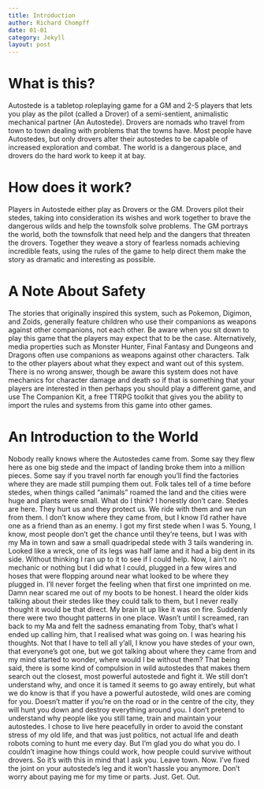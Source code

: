 ```yaml
---
title: Introduction
author: Richard Chompff
date: 01-01
category: Jekyll
layout: post
---
```


# What is this?
Autostede is a tabletop roleplaying game for a GM and 2-5 players that lets you play as the pilot (called a Drover) of a semi-sentient, animalistic mechanical partner (An Autostede).
Drovers are nomads who travel from town to town dealing with problems that the towns have. Most people have Autostedes, but only drovers alter their autostedes to be capable of increased exploration and combat. The world is a dangerous place, and drovers do the hard work to keep it at bay.
# How does it work?
Players in Autostede either play as Drovers or the GM.
Drovers pilot their stedes, taking into consideration its wishes and work together to brave the dangerous wilds and help the townsfolk solve problems.
The GM portrays the world, both the townsfolk that need help and the dangers that threaten the drovers.
Together they weave a story of fearless nomads achieving incredible feats, using the rules of the game to help direct them make the story as dramatic and interesting as possible.
# A Note About Safety
The stories that originally inspired this system, such as Pokemon, Digimon, and Zoids, generally feature children who use their companions as weapons against other companions, not each other. Be aware when you sit down to play this game that the players may expect that to be the case. Alternatively, media properties such as Monster Hunter, Final Fantasy and Dungeons and Dragons often use companions as weapons against other characters.
Talk to the other players about what they expect and want out of this system. There is no wrong answer, though be aware this system does not have mechanics for character damage and death so if that is something that your players are interested in then perhaps you should play a different game, and use The Companion Kit, a free TTRPG toolkit that gives you the ability to import the rules and systems from this game into other games.
# An Introduction to the World
Nobody really knows where the Autostedes came from. Some say they flew here as one big stede and the impact of landing broke them into a million pieces. Some say if you travel north far enough you’ll find the factories where they are made still pumping them out. Folk tales tell of a time before stedes, when things called “animals” roamed the land and the cities were huge and plants were small. What do I think? I honestly don’t care. Stedes are here. They hurt us and they protect us. We ride with them and we run from them. I don’t know where they came from, but I know I’d rather have one as a friend than as an enemy. 
I got my first stede when I was 5. Young, I know, most people don’t get the chance until they’re teens, but I was with my Ma in town and saw a small quadripedal stede with 3 tails wandering in. Looked like a wreck, one of its legs was half lame and it had a big dent in its side. Without thinking I ran up to it to see if I could help. Now, I ain’t no mechanic or nothing but I did what I could, plugged in a few wires and hoses that were flopping around near what looked to be where they plugged in. I’ll never forget the feeling when that first one imprinted on me. Damn near scared me out of my boots to be honest. I heard the older kids talking about their stedes like they could talk to them, but I never really thought it would be that direct. My brain lit up like it was on fire. Suddenly there were two thought patterns in one place. Wasn’t until I screamed, ran back to my Ma and felt the sadness emanating from Toby, that’s what I ended up calling him, that I realised what was going on. I was hearing his thoughts. Not that I have to tell all y’all, I know you have stedes of your own, that everyone’s got one, but we got talking about where they came from and my mind started to wonder, where would I be without them?
That being said, there is some kind of compulsion in wild autostedes that makes them search out the closest, most powerful autostede and fight it. We still don’t understand why, and once it is tamed it seems to go away entirely, but what we do know is that if you have a powerful autostede, wild ones are coming for you. Doesn’t matter if you’re on the road or in the centre of the city, they will hunt you down and destroy everything around you. 
I don’t pretend to understand why people like you still tame, train and maintain your autostedes. I chose to live here peacefully in order to avoid the constant stress of my old life, and that was just politics, not actual life and death robots coming to hunt me every day.
But I’m glad you do what you do. I couldn’t imagine how things could work, how people could survive without drovers.
So it’s with this in mind that I ask you. Leave town. Now. I’ve fixed the joint on your autostede’s leg and it won’t hassle you anymore. Don’t worry about paying me for my time or parts. Just. Get. Out.
